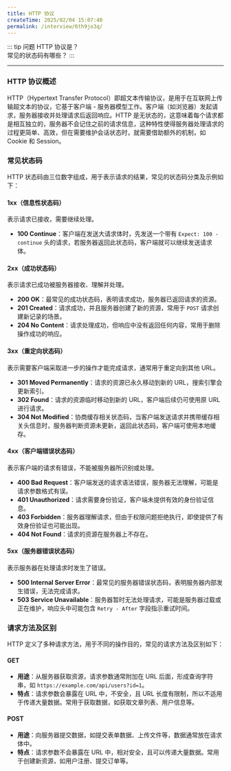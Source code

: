 ```yaml
---
title: HTTP 协议
createTime: 2025/02/04 15:07:40
permalink: /interview/6th9jo3q/
---
```



::: tip 问题
HTTP 协议是？   
常见的状态码有哪些？
:::

---

### HTTP 协议概述
HTTP（Hypertext Transfer Protocol）即超文本传输协议，是用于在互联网上传输超文本的协议，它基于客户端 - 服务器模型工作。客户端（如浏览器）发起请求，服务器接收并处理请求后返回响应。HTTP 是无状态的，这意味着每个请求都是相互独立的，服务器不会记住之前的请求信息，这种特性使得服务器处理请求的过程更简单、高效，但在需要维护会话状态时，就需要借助额外的机制，如 Cookie 和 Session。

### 常见状态码
HTTP 状态码由三位数字组成，用于表示请求的结果，常见的状态码分类及示例如下：

#### 1xx（信息性状态码）
表示请求已接收，需要继续处理。
- **100 Continue**：客户端在发送大请求体时，先发送一个带有 `Expect: 100 - continue` 头的请求，若服务器返回此状态码，客户端就可以继续发送请求体。

#### 2xx（成功状态码）
表示请求已成功被服务器接收、理解并处理。
- **200 OK**：最常见的成功状态码，表明请求成功，服务器已返回请求的资源。
- **201 Created**：请求成功，并且服务器创建了新的资源，常用于 `POST` 请求创建新记录的场景。
- **204 No Content**：请求处理成功，但响应中没有返回任何内容，常用于删除操作成功的响应。

#### 3xx（重定向状态码）
表示需要客户端采取进一步的操作才能完成请求，通常用于重定向到其他 URL。
- **301 Moved Permanently**：请求的资源已永久移动到新的 URL，搜索引擎会更新索引。
- **302 Found**：请求的资源临时移动到新的 URL，客户端后续仍可使用原 URL 进行请求。
- **304 Not Modified**：协商缓存相关状态码，当客户端发送请求并携带缓存相关头信息时，服务器判断资源未更新，返回此状态码，客户端可使用本地缓存。

#### 4xx（客户端错误状态码）
表示客户端的请求有错误，不能被服务器所识别或处理。
- **400 Bad Request**：客户端发送的请求语法错误，服务器无法理解，可能是请求参数格式有误。
- **401 Unauthorized**：请求需要身份验证，客户端未提供有效的身份验证信息。
- **403 Forbidden**：服务器理解请求，但由于权限问题拒绝执行，即使提供了有效身份验证也可能出现。
- **404 Not Found**：请求的资源在服务器上不存在。

#### 5xx（服务器错误状态码）
表示服务器在处理请求时发生了错误。
- **500 Internal Server Error**：最常见的服务器错误状态码，表明服务器内部发生错误，无法完成请求。
- **503 Service Unavailable**：服务器暂时无法处理请求，可能是服务器过载或正在维护，响应头中可能包含 `Retry - After` 字段指示重试时间。

### 请求方法及区别
HTTP 定义了多种请求方法，用于不同的操作目的，常见的请求方法及区别如下：

#### GET
- **用途**：从服务器获取资源，请求参数通常附加在 URL 后面，形成查询字符串，如 `https://example.com/api/users?id=1`。
- **特点**：请求参数会暴露在 URL 中，不安全，且 URL 长度有限制，所以不适用于传递大量数据。常用于获取数据，如获取文章列表、用户信息等。

#### POST
- **用途**：向服务器提交数据，如提交表单数据、上传文件等，数据通常放在请求体中。
- **特点**：请求参数不会暴露在 URL 中，相对安全，且可以传递大量数据。常用于创建新资源，如用户注册、提交订单等。

